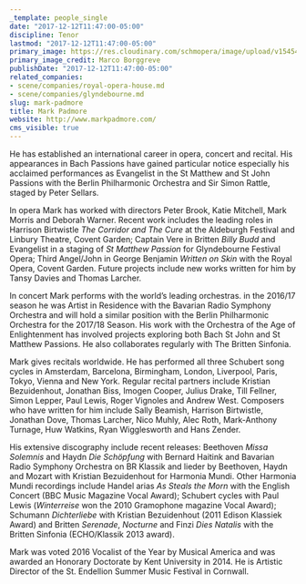 ```yaml
---
_template: people_single
date: "2017-12-12T11:47:00-05:00"
discipline: Tenor
lastmod: "2017-12-12T11:47:00-05:00"
primary_image: https://res.cloudinary.com/schmopera/image/upload/v1545409169/media/webhook-uploads/1513096963148/home.jpg.jpg
primary_image_credit: Marco Borggreve
publishDate: "2017-12-12T11:47:00-05:00"
related_companies:
- scene/companies/royal-opera-house.md
- scene/companies/glyndebourne.md
slug: mark-padmore
title: Mark Padmore
website: http://www.markpadmore.com/
cms_visible: true
---
```


He has established an international career in opera, concert and recital. His appearances in Bach Passions have gained particular notice especially his acclaimed performances as Evangelist in the St Matthew and St John Passions with the Berlin Philharmonic Orchestra and Sir Simon Rattle, staged by Peter Sellars.

In opera Mark has worked with directors Peter Brook, Katie Mitchell, Mark Morris and Deborah Warner. Recent work includes the leading roles in Harrison Birtwistle *The Corridor and The Cure* at the Aldeburgh Festival and Linbury Theatre, Covent Garden; Captain Vere in Britten *Billy Budd* and Evangelist in a staging of *St Matthew Passion* for Glyndebourne Festival Opera; Third Angel/John in George Benjamin *Written on Skin* with the Royal Opera, Covent Garden. Future projects include new works written for him by Tansy Davies and Thomas Larcher.

In concert Mark performs with the world’s leading orchestras. in the 2016/17 season he was Artist in Residence with the Bavarian Radio Symphony Orchestra and will hold a similar position with the Berlin Philharmonic Orchestra for the 2017/18 Season. His work with the Orchestra of the Age of Enlightenment has involved projects exploring both Bach St John and St Matthew Passions. He also collaborates regularly with The Britten Sinfonia.

Mark gives recitals worldwide. He has performed all three Schubert song cycles in Amsterdam, Barcelona, Birmingham, London, Liverpool, Paris, Tokyo, Vienna and New York. Regular recital partners include Kristian Bezuidenhout, Jonathan Biss, Imogen Cooper, Julius Drake, Till Fellner, Simon Lepper, Paul Lewis, Roger Vignoles and Andrew West. Composers who have written for him include Sally Beamish, Harrison Birtwistle, Jonathan Dove, Thomas Larcher, Nico Muhly, Alec Roth, Mark-Anthony Turnage, Huw Watkins, Ryan Wigglesworth and Hans Zender.

His extensive discography include recent releases: Beethoven *Missa
Solemnis* and Haydn *Die Schöpfung* with Bernard Haitink and Bavarian Radio Symphony Orchestra on BR Klassik and lieder by Beethoven, Haydn and Mozart with Kristian Bezuidenhout for Harmonia Mundi. Other Harmonia Mundi recordings include Handel arias *As Steals the Morn* with the English Concert (BBC Music Magazine Vocal Award); Schubert cycles with Paul Lewis (*Winterreise* won the 2010 Gramophone magazine Vocal Award); Schumann *Dichterliebe* with Kristian Bezuidenhout (2011 Edison Klassiek Award) and Britten *Serenade*, *Nocturne* and Finzi *Dies Natalis* with the Britten Sinfonia (ECHO/Klassik 2013 award).

Mark was voted 2016 Vocalist of the Year by Musical America and was awarded an Honorary Doctorate by Kent University in 2014. He is Artistic Director of the St. Endellion Summer Music Festival in Cornwall.
